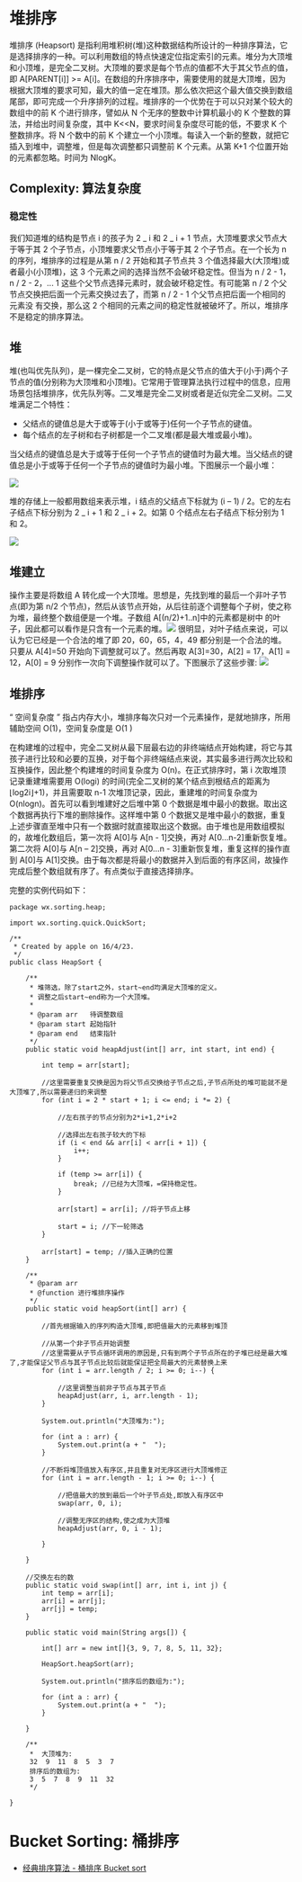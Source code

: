 # 堆排序

堆排序 (Heapsort) 是指利用堆积树(堆)这种数据结构所设计的一种排序算法，它是选择排序的一种。可以利用数组的特点快速定位指定索引的元素。堆分为大顶堆和小顶堆，是完全二叉树。大顶堆的要求是每个节点的值都不大于其父节点的值，即 A[PARENT[i]] >= A[i]。在数组的升序排序中，需要使用的就是大顶堆，因为根据大顶堆的要求可知，最大的值一定在堆顶。那么依次把这个最大值交换到数组尾部，即可完成一个升序排列的过程。堆排序的一个优势在于可以只对某个较大的数组中的前 K 个进行排序，譬如从 N 个无序的整数中计算机最小的 K 个整数的算法，并给出时间复杂度，其中 K<<N，要求时间复杂度尽可能的低，不要求 K 个整数排序。将 N 个数中的前 K 个建立一个小顶堆。每读入一个新的整数，就把它插入到堆中，调整堆，但是每次调整都只调整前 K 个元素。从第 K+1 个位置开始的元素都忽略。时间为 NlogK。

## Complexity: 算法复杂度

### 稳定性

我们知道堆的结构是节点 i 的孩子为 2 _ i 和 2 _ i + 1 节点，大顶堆要求父节点大于等于其 2 个子节点，小顶堆要求父节点小于等于其 2 个子节点。在一个长为 n 的序列，堆排序的过程是从第 n / 2 开始和其子节点共 3 个值选择最大(大顶堆)或者最小(小顶堆)，这 3 个元素之间的选择当然不会破坏稳定性。但当为 n / 2 - 1，n / 2 - 2，... 1 这些个父节点选择元素时，就会破坏稳定性。有可能第 n / 2 个父节点交换把后面一个元素交换过去了，而第 n / 2 - 1 个父节点把后面一个相同的元素没 有交换，那么这 2 个相同的元素之间的稳定性就被破坏了。所以，堆排序不是稳定的排序算法。

## 堆

堆(也叫优先队列)，是一棵完全二叉树，它的特点是父节点的值大于(小于)两个子节点的值(分别称为大顶堆和小顶堆)。它常用于管理算法执行过程中的信息，应用场景包括堆排序，优先队列等。二叉堆是完全二叉树或者是近似完全二叉树。二叉堆满足二个特性：

- 父结点的键值总是大于或等于(小于或等于)任何一个子节点的键值。
- 每个结点的左子树和右子树都是一个二叉堆(都是最大堆或最小堆)。

当父结点的键值总是大于或等于任何一个子节点的键值时为最大堆。当父结点的键值总是小于或等于任何一个子节点的键值时为最小堆。下图展示一个最小堆：

![](http://hi.csdn.net/attachment/201108/22/0_1314014666d5oe.gif)

堆的存储上一般都用数组来表示堆，i 结点的父结点下标就为 (i – 1) / 2。它的左右子结点下标分别为 2 _ i + 1 和 2 _ i + 2。如第 0 个结点左右子结点下标分别为 1 和 2。

![](http://hi.csdn.net/attachment/201108/22/0_1314014706gZqn.gif)

## 堆建立

操作主要是将数组 A 转化成一个大顶堆。思想是，先找到堆的最后一个非叶子节点(即为第 n/2 个节点)，然后从该节点开始，从后往前逐个调整每个子树，使之称为堆，最终整个数组便是一个堆。子数组 A[(n/2)+1..n]中的元素都是树中 的叶子，因此都可以看作是只含有一个元素的堆。![](http://hi.csdn.net/attachment/201108/22/0_1314014725K5k6.gif) 很明显，对叶子结点来说，可以认为它已经是一个合法的堆了即 20，60，65，4，49 都分别是一个合法的堆。只要从 A[4]=50 开始向下调整就可以了。然后再取 A[3]=30，A[2] = 17，A[1] = 12，A[0] = 9 分别作一次向下调整操作就可以了。下图展示了这些步骤: ![](http://hi.csdn.net/attachment/201108/22/0_1314014735kbBA.gif)

## 堆排序

“ 空间复杂度 ” 指占内存大小，堆排序每次只对一个元素操作，是就地排序，所用辅助空间 O(1)，空间复杂度是 O(1 )

在构建堆的过程中，完全二叉树从最下层最右边的非终端结点开始构建，将它与其孩子进行比较和必要的互换，对于每个非终端结点来说，其实最多进行两次比较和互换操作，因此整个构建堆的时间复杂度为 O(n)。在正式排序时，第 i 次取堆顶记录重建堆需要用 O(logi) 的时间(完全二叉树的某个结点到根结点的距离为 ⌊log2i⌋+1)，并且需要取 n-1 次堆顶记录，因此，重建堆的时间复杂度为 O(nlogn)。首先可以看到堆建好之后堆中第 0 个数据是堆中最小的数据。取出这个数据再执行下堆的删除操作。这样堆中第 0 个数据又是堆中最小的数据，重复上述步骤直至堆中只有一个数据时就直接取出这个数据。由于堆也是用数组模拟的，故堆化数组后，第一次将 A[0]与 A[n - 1]交换，再对 A[0…n-2]重新恢复堆。第二次将 A[0]与 A[n – 2]交换，再对 A[0…n - 3]重新恢复堆，重复这样的操作直到 A[0]与 A[1]交换。由于每次都是将最小的数据并入到后面的有序区间，故操作完成后整个数组就有序了。有点类似于直接选择排序。

完整的实例代码如下：

```
package wx.sorting.heap;

import wx.sorting.quick.QuickSort;

/**
 * Created by apple on 16/4/23.
 */
public class HeapSort {

    /**
     * 堆筛选，除了start之外，start~end均满足大顶堆的定义。
     * 调整之后start~end称为一个大顶堆。
     *
     * @param arr   待调整数组
     * @param start 起始指针
     * @param end   结束指针
     */
    public static void heapAdjust(int[] arr, int start, int end) {

        int temp = arr[start];

        //这里需要重复交换是因为将父节点交换给子节点之后,子节点所处的堆可能就不是大顶堆了,所以需要递归的来调整
        for (int i = 2 * start + 1; i <= end; i *= 2) {

            //左右孩子的节点分别为2*i+1,2*i+2

            //选择出左右孩子较大的下标
            if (i < end && arr[i] < arr[i + 1]) {
                i++;
            }

            if (temp >= arr[i]) {
                break; //已经为大顶堆，=保持稳定性。
            }

            arr[start] = arr[i]; //将子节点上移

            start = i; //下一轮筛选
        }

        arr[start] = temp; //插入正确的位置
    }

    /**
     * @param arr
     * @function 进行堆排序操作
     */
    public static void heapSort(int[] arr) {

        //首先根据输入的序列构造大顶堆,即把值最大的元素移到堆顶

        //从第一个非子节点开始调整
        //这里需要从子节点循环调用的原因是,只有到两个子节点所在的子堆已经是最大堆了,才能保证父节点与其子节点比较后就能保证把全局最大的元素替换上来
        for (int i = arr.length / 2; i >= 0; i--) {

            //这里调整当前非子节点与其子节点
            heapAdjust(arr, i, arr.length - 1);
        }

        System.out.println("大顶堆为:");

        for (int a : arr) {
            System.out.print(a + "  ");
        }

        //不断将堆顶值放入有序区,并且重复对无序区进行大顶堆修正
        for (int i = arr.length - 1; i >= 0; i--) {

            //把值最大的放到最后一个叶子节点处,即放入有序区中
            swap(arr, 0, i);

            //调整无序区的结构,使之成为大顶堆
            heapAdjust(arr, 0, i - 1);

        }

    }

    //交换左右的数
    public static void swap(int[] arr, int i, int j) {
        int temp = arr[i];
        arr[i] = arr[j];
        arr[j] = temp;
    }

    public static void main(String args[]) {

        int[] arr = new int[]{3, 9, 7, 8, 5, 11, 32};

        HeapSort.heapSort(arr);

        System.out.println("排序后的数组为:");

        for (int a : arr) {
            System.out.print(a + "  ");
        }

    }

    /**
     *  大顶堆为:
     32  9  11  8  5  3  7
     排序后的数组为:
     3  5  7  8  9  11  32
     */

}
```

# Bucket Sorting: 桶排序

>

- [经典排序算法 - 桶排序 Bucket sort](http://www.cnblogs.com/kkun/archive/2011/11/23/2260267.html)
